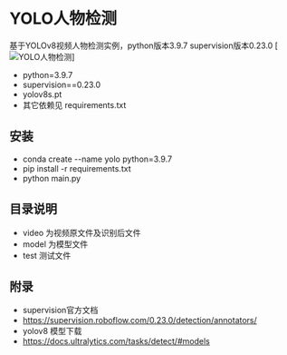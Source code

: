 # YOLO人物检测
基于YOLOv8视频人物检测实例，python版本3.9.7 supervision版本0.23.0
[![YOLO人物检测](https://github.com/rhfu/yolo/blob/main/video/yolo_1.gif)]

- python=3.9.7
- supervision==0.23.0
- yolov8s.pt
- 其它依赖见 requirements.txt

## 安装

- conda create --name yolo python=3.9.7
- pip install -r requirements.txt
- python main.py
  
## 目录说明

- video 为视频原文件及识别后文件
- model 为模型文件
- test 测试文件

## 附录

- supervision官方文档
- https://supervision.roboflow.com/0.23.0/detection/annotators/
- yolov8 模型下载
- https://docs.ultralytics.com/tasks/detect/#models
